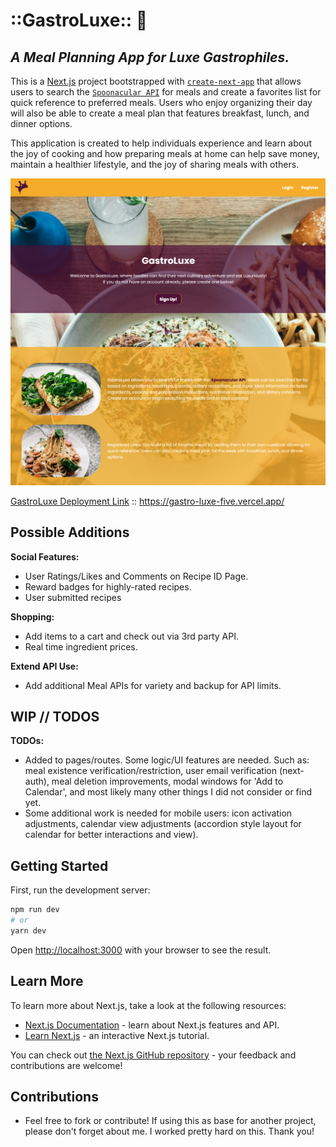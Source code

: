 # **::GastroLuxe::** 🥑

## _A Meal Planning App for Luxe Gastrophiles._

This is a [Next.js](https://nextjs.org/) project bootstrapped with [`create-next-app`](https://github.com/vercel/next.js/tree/canary/packages/create-next-app) that allows users to search the [`Spoonacular API`](https://spoonacular.com/food-api) for meals and create a favorites list for quick reference to preferred meals. Users who enjoy organizing their day will also be able to create a meal plan that features breakfast, lunch, and dinner options.

This application is created to help individuals experience and learn about the joy of cooking and how preparing meals at home can help save money, maintain a healthier lifestyle, and the joy of sharing meals with others.

![Splash Page Preview](./public/gastroluxe.splash.png "GastroLuxe Page")

[GastroLuxe Deployment Link](https://gastro-luxe-five.vercel.app/) :: https://gastro-luxe-five.vercel.app/

## Possible Additions

**Social Features:**

- User Ratings/Likes and Comments on Recipe ID Page.
- Reward badges for highly-rated recipes.
- User submitted recipes

**Shopping:**

- Add items to a cart and check out via 3rd party API.
- Real time ingredient prices.

**Extend API Use:**

- Add additional Meal APIs for variety and backup for API limits.

## WIP // TODOS

**TODOs:**

- Added to pages/routes. Some logic/UI features are needed. Such as: meal existence verification/restriction, user email verification (next-auth), meal deletion improvements, modal windows for 'Add to Calendar', and most likely many other things I did not consider or find yet.
- Some additional work is needed for mobile users: icon activation adjustments, calendar view adjustments (accordion style layout for calendar for better interactions and view).

## Getting Started

First, run the development server:

```bash
npm run dev
# or
yarn dev
```

Open [http://localhost:3000](http://localhost:3000) with your browser to see the result.

## Learn More

To learn more about Next.js, take a look at the following resources:

- [Next.js Documentation](https://nextjs.org/docs) - learn about Next.js features and API.
- [Learn Next.js](https://nextjs.org/learn) - an interactive Next.js tutorial.

You can check out [the Next.js GitHub repository](https://github.com/vercel/next.js/) - your feedback and contributions are welcome!

## Contributions

- Feel free to fork or contribute! If using this as base for another project, please don't forget about me. I worked pretty hard on this. Thank you!
